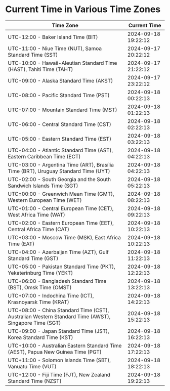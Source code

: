 # Current Time in Various Time Zones

| Time Zone | Current Time |
|-----------|--------------|
| UTC-12:00 - Baker Island Time (BIT) | 2024-09-18 19:22:12 |
| UTC-11:00 - Niue Time (NUT), Samoa Standard Time (SST) | 2024-09-17 20:22:12 |
| UTC-10:00 - Hawaii-Aleutian Standard Time (HAST), Tahiti Time (TAHT) | 2024-09-17 21:22:12 |
| UTC-09:00 - Alaska Standard Time (AKST) | 2024-09-17 23:22:12 |
| UTC-08:00 - Pacific Standard Time (PST) | 2024-09-18 00:22:13 |
| UTC-07:00 - Mountain Standard Time (MST) | 2024-09-18 01:22:13 |
| UTC-06:00 - Central Standard Time (CST) | 2024-09-18 02:22:13 |
| UTC-05:00 - Eastern Standard Time (EST) | 2024-09-18 03:22:13 |
| UTC-04:00 - Atlantic Standard Time (AST), Eastern Caribbean Time (ECT) | 2024-09-18 04:22:13 |
| UTC-03:00 - Argentina Time (ART), Brasília Time (BRT), Uruguay Standard Time (UYT) | 2024-09-18 04:22:13 |
| UTC-02:00 - South Georgia and the South Sandwich Islands Time (SGT) | 2024-09-18 05:22:13 |
| UTC±00:00 - Greenwich Mean Time (GMT), Western European Time (WET) | 2024-09-18 08:22:13 |
| UTC+01:00 - Central European Time (CET), West Africa Time (WAT) | 2024-09-18 09:22:13 |
| UTC+02:00 - Eastern European Time (EET), Central Africa Time (CAT) | 2024-09-18 10:22:13 |
| UTC+03:00 - Moscow Time (MSK), East Africa Time (EAT) | 2024-09-18 10:22:13 |
| UTC+04:00 - Azerbaijan Time (AZT), Gulf Standard Time (GST) | 2024-09-18 11:22:13 |
| UTC+05:00 - Pakistan Standard Time (PKT), Yekaterinburg Time (YEKT) | 2024-09-18 12:22:13 |
| UTC+06:00 - Bangladesh Standard Time (BST), Omsk Time (OMST) | 2024-09-18 13:22:13 |
| UTC+07:00 - Indochina Time (ICT), Krasnoyarsk Time (KRAT) | 2024-09-18 14:22:13 |
| UTC+08:00 - China Standard Time (CST), Australian Western Standard Time (AWST), Singapore Time (SGT) | 2024-09-18 15:22:13 |
| UTC+09:00 - Japan Standard Time (JST), Korea Standard Time (KST) | 2024-09-18 16:22:13 |
| UTC+10:00 - Australian Eastern Standard Time (AEST), Papua New Guinea Time (PGT) | 2024-09-18 17:22:13 |
| UTC+11:00 - Solomon Islands Time (SBT), Vanuatu Time (VUT) | 2024-09-18 18:22:13 |
| UTC+12:00 - Fiji Time (FJT), New Zealand Standard Time (NZST) | 2024-09-18 19:22:13 |
